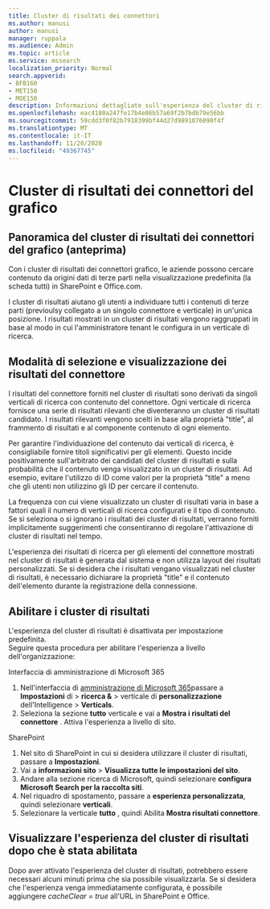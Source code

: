 ```yaml
---
title: Cluster di risultati dei connettori
ms.author: manusi
author: manusi
manager: ruppala
ms.audience: Admin
ms.topic: article
ms.service: mssearch
localization_priority: Normal
search.appverid:
- BFB160
- MET150
- MOE150
description: Informazioni dettagliate sull'esperienza del cluster di risultati dei connettori
ms.openlocfilehash: eac4180a247fe17b4e86b57a69f2b7bdb79e56bb
ms.sourcegitcommit: 59cdd3f0f82b7918399bf44d27d9891076090f4f
ms.translationtype: MT
ms.contentlocale: it-IT
ms.lasthandoff: 11/20/2020
ms.locfileid: "49367745"
---
```

# <a name="graph-connectors-result-cluster"></a>Cluster di risultati dei connettori del grafico

## <a name="overview-of-the-graph-connectors-result-cluster-preview"></a>Panoramica del cluster di risultati dei connettori del grafico (anteprima)  

 Con i cluster di risultati dei connettori grafico, le aziende possono cercare contenuto da origini dati di terze parti nella visualizzazione predefinita (la scheda tutti) in SharePoint e Office.com.

I cluster di risultati aiutano gli utenti a individuare tutti i contenuti di terze parti (previoulsy collegato a un singolo connettore e verticale) in un'unica posizione. I risultati mostrati in un cluster di risultati vengono raggruppati in base al modo in cui l'amministratore tenant le configura in un verticale di ricerca.  

## <a name="how-connector-results-are-selected-and-displayed"></a>Modalità di selezione e visualizzazione dei risultati del connettore

I risultati del connettore forniti nel cluster di risultati sono derivati da singoli verticali di ricerca con contenuto del connettore. Ogni verticale di ricerca fornisce una serie di risultati rilevanti che diventeranno un cluster di risultati candidato. I risultati rilevanti vengono scelti in base alla proprietà "title", al frammento di risultati e al componente contenuto di ogni elemento.

Per garantire l'individuazione del contenuto dai verticali di ricerca, è consigliabile fornire titoli significativi per gli elementi. Questo incide positivamente sull'arbitrato dei candidati del cluster di risultati e sulla probabilità che il contenuto venga visualizzato in un cluster di risultati. Ad esempio, evitare l'utilizzo di ID come valori per la proprietà "title" a meno che gli utenti non utilizzino gli ID per cercare il contenuto.

La frequenza con cui viene visualizzato un cluster di risultati varia in base a fattori quali il numero di verticali di ricerca configurati e il tipo di contenuto. Se si seleziona o si ignorano i risultati dei cluster di risultati, verranno forniti implicitamente suggerimenti che consentiranno di regolare l'attivazione di cluster di risultati nel tempo.

L'esperienza dei risultati di ricerca per gli elementi del connettore mostrati nel cluster di risultati è generata dal sistema e non utilizza layout dei risultati personalizzati. Se si desidera che i risultati vengano visualizzati nel cluster di risultati, è necessario dichiarare la proprietà "title" e il contenuto dell'elemento durante la registrazione della connessione.

## <a name="enable-result-clusters"></a>Abilitare i cluster di risultati
  
L'esperienza del cluster di risultati è disattivata per impostazione predefinita.  
Seguire questa procedura per abilitare l'esperienza a livello dell'organizzazione:

Interfaccia di amministrazione di Microsoft 365

1. Nell'interfaccia di [amministrazione di Microsoft 365](https://admin.microsoft.com/)passare a **Impostazioni** di  >  **ricerca &**  >  verticale di **personalizzazione** dell'Intelligence  >  **Verticals**.  
2. Seleziona la sezione **tutto** verticale e vai a **Mostra i risultati del connettore** . Attiva l'esperienza a livello di sito.

SharePoint

1. Nel sito di SharePoint in cui si desidera utilizzare il cluster di risultati, passare a **Impostazioni**.
2. Vai a **informazioni sito** > **Visualizza tutte le impostazioni del sito**.
3. Andare alla sezione ricerca di Microsoft, quindi selezionare **configura Microsoft Search per la raccolta siti**.
4. Nel riquadro di spostamento, passare a **esperienza personalizzata**, quindi selezionare **verticali**.
5. Selezionare la verticale **tutto** , quindi Abilita **Mostra risultati connettore**.

## <a name="view-the-result-cluster-experience-after-it-is-enabled"></a>Visualizzare l'esperienza del cluster di risultati dopo che è stata abilitata

Dopo aver attivato l'esperienza del cluster di risultati, potrebbero essere necessari alcuni minuti prima che sia possibile visualizzarla. Se si desidera che l'esperienza venga immediatamente configurata, è possibile aggiungere *cacheClear = true* all'URL in SharePoint e Office.
